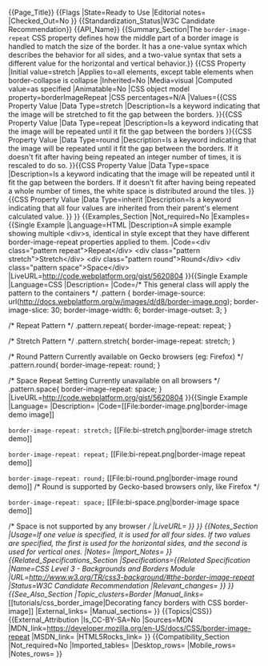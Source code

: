 {{Page_Title}}
{{Flags
|State=Ready to Use
|Editorial notes=
|Checked_Out=No
}}
{{Standardization_Status|W3C Candidate Recommendation}}
{{API_Name}}
{{Summary_Section|The <code>border-image-repeat</code> CSS property defines how the middle part of a border image is handled to match the size of the border. It has a one-value syntax which describes the behavior for all sides, and a two-value syntax that sets a different value for the horizontal and vertical behavior.}}
{{CSS Property
|Initial value=stretch
|Applies to=all elements, except table elements when border-collapse is collapse
|Inherited=No
|Media=visual
|Computed value=as specified
|Animatable=No
|CSS object model property=borderImageRepeat
|CSS percentages=N/A
|Values={{CSS Property Value
|Data Type=stretch
|Description=Is a keyword indicating that the image will be stretched to fit the gap between the borders.
}}{{CSS Property Value
|Data Type=repeat
|Description=Is a keyword indicating that the image will be repeated until it fit the gap between the borders
}}{{CSS Property Value
|Data Type=round
|Description=Is a keyword indicating that the image will be repeated until it fit the gap between the borders. If it doesn't fit after having being repeated an integer number of times, it is rescaled to do so.
}}{{CSS Property Value
|Data Type=space
|Description=Is a keyword indicating that the image will be repeated until it fit the gap between the borders. If it doesn't fit after having being repeated a whole number of times, the white space is distributed around the tiles.
}}{{CSS Property Value
|Data Type=inherit
|Description=Is a keyword indicating that all four values are inherited from their parent's element calculated value.
}}
}}
{{Examples_Section
|Not_required=No
|Examples={{Single Example
|Language=HTML
|Description=A simple example showing multiple &lt;div&gt;s, identical in style except that they have different border-image-repeat properties applied to them.
|Code=&lt;div class="pattern repeat"&gt;Repeat&lt;/div&gt;
&lt;div class="pattern stretch"&gt;Stretch&lt;/div&gt;
&lt;div class="pattern round"&gt;Round&lt;/div&gt;
&lt;div class="pattern space"&gt;Space&lt;/div&gt;
|LiveURL=http://code.webplatform.org/gist/5620804
}}{{Single Example
|Language=CSS
|Description=
|Code=/* This general class will apply the pattern to the containers */
.pattern {
	border-image-source: url(http://docs.webplatform.org/w/images/d/d8/border-image.png);
	border-image-slice: 30;
	border-image-width: 6;
	border-image-outset: 3;	
}

/* Repeat Pattern */
.pattern.repeat{
	border-image-repeat: repeat;
}

/* Stretch Pattern */
.pattern.stretch{
	border-image-repeat: stretch;
}

/* Round Pattern
   Currently available on Gecko browsers (eg: Firefox) */
.pattern.round{
	border-image-repeat: round;
}

/* Space Repeat Setting
   Currently unavailable on all browsers */
.pattern.space{
	border-image-repeat: space;
}
|LiveURL=http://code.webplatform.org/gist/5620804
}}{{Single Example
|Language=
|Description=
|Code=[[File:border-image.png|border-image demo image]]

<code>border-image-repeat: stretch;</code>
[[File:bi-stretch.png|border-image stretch demo]]

<code>border-image-repeat: repeat;</code>
[[File:bi-repeat.png|border-image repeat demo]]

<code>border-image-repeat: round;</code>
[[File:bi-round.png|border-image round demo]]
/* Round is supported by Gecko-based browsers only, like Firefox */

<code>border-image-repeat: space;</code>
[[File:bi-space.png|border-image space demo]]

/* Space is not supported by any browser */
|LiveURL=
}}
}}
{{Notes_Section
|Usage=If one velue is specified, it is used for all four sides. If two values are specified, the first is used for the horizontal sides, and the second is used for vertical ones.
|Notes=
|Import_Notes=
}}
{{Related_Specifications_Section
|Specifications={{Related Specification
|Name=CSS Level 3 - Backgrounds and Borders Module
|URL=http://www.w3.org/TR/css3-background/#the-border-image-repeat
|Status=W3C Candidate Recommendation
|Relevant_changes=
}}
}}
{{See_Also_Section
|Topic_clusters=Border
|Manual_links=* [[tutorials/css_border_image|Decorating fancy borders with CSS border-image]]
|External_links=
|Manual_sections=
}}
{{Topics|CSS}}
{{External_Attribution
|Is_CC-BY-SA=No
|Sources=MDN
|MDN_link=https://developer.mozilla.org/en-US/docs/CSS/border-image-repeat
|MSDN_link=
|HTML5Rocks_link=
}}
{{Compatibility_Section
|Not_required=No
|Imported_tables=
|Desktop_rows=
|Mobile_rows=
|Notes_rows=
}}